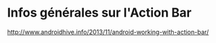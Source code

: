 # Infos générales sur l'Action Bar
http://www.androidhive.info/2013/11/android-working-with-action-bar/
